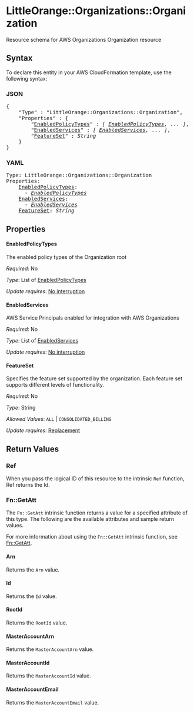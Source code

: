 # LittleOrange::Organizations::Organization

Resource schema for AWS Organizations Organization resource

## Syntax

To declare this entity in your AWS CloudFormation template, use the following syntax:

### JSON

<pre>
{
    "Type" : "LittleOrange::Organizations::Organization",
    "Properties" : {
        "<a href="#enabledpolicytypes" title="EnabledPolicyTypes">EnabledPolicyTypes</a>" : <i>[ <a href="enabledpolicytypes.md">EnabledPolicyTypes</a>, ... ]</i>,
        "<a href="#enabledservices" title="EnabledServices">EnabledServices</a>" : <i>[ <a href="enabledservices.md">EnabledServices</a>, ... ]</i>,
        "<a href="#featureset" title="FeatureSet">FeatureSet</a>" : <i>String</i>
    }
}
</pre>

### YAML

<pre>
Type: LittleOrange::Organizations::Organization
Properties:
    <a href="#enabledpolicytypes" title="EnabledPolicyTypes">EnabledPolicyTypes</a>: <i>
      - <a href="enabledpolicytypes.md">EnabledPolicyTypes</a></i>
    <a href="#enabledservices" title="EnabledServices">EnabledServices</a>: <i>
      - <a href="enabledservices.md">EnabledServices</a></i>
    <a href="#featureset" title="FeatureSet">FeatureSet</a>: <i>String</i>
</pre>

## Properties

#### EnabledPolicyTypes

The enabled policy types of the Organization root

_Required_: No

_Type_: List of <a href="enabledpolicytypes.md">EnabledPolicyTypes</a>

_Update requires_: [No interruption](https://docs.aws.amazon.com/AWSCloudFormation/latest/UserGuide/using-cfn-updating-stacks-update-behaviors.html#update-no-interrupt)

#### EnabledServices

AWS Service Principals enabled for integration with AWS Organizations

_Required_: No

_Type_: List of <a href="enabledservices.md">EnabledServices</a>

_Update requires_: [No interruption](https://docs.aws.amazon.com/AWSCloudFormation/latest/UserGuide/using-cfn-updating-stacks-update-behaviors.html#update-no-interrupt)

#### FeatureSet

Specifies the feature set supported by the organization. Each feature set supports different levels of functionality.

_Required_: No

_Type_: String

_Allowed Values_: <code>ALL</code> | <code>CONSOLIDATED_BILLING</code>

_Update requires_: [Replacement](https://docs.aws.amazon.com/AWSCloudFormation/latest/UserGuide/using-cfn-updating-stacks-update-behaviors.html#update-replacement)

## Return Values

### Ref

When you pass the logical ID of this resource to the intrinsic `Ref` function, Ref returns the Id.

### Fn::GetAtt

The `Fn::GetAtt` intrinsic function returns a value for a specified attribute of this type. The following are the available attributes and sample return values.

For more information about using the `Fn::GetAtt` intrinsic function, see [Fn::GetAtt](https://docs.aws.amazon.com/AWSCloudFormation/latest/UserGuide/intrinsic-function-reference-getatt.html).

#### Arn

Returns the <code>Arn</code> value.

#### Id

Returns the <code>Id</code> value.

#### RootId

Returns the <code>RootId</code> value.

#### MasterAccountArn

Returns the <code>MasterAccountArn</code> value.

#### MasterAccountId

Returns the <code>MasterAccountId</code> value.

#### MasterAccountEmail

Returns the <code>MasterAccountEmail</code> value.

